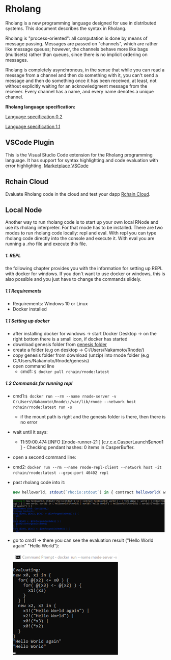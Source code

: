 # Rholang

Rholang is a new programming language designed for use in distributed systems. This document describes the syntax in Rholang.

Rholang is "process-oriented": all computation is done by means of message passing. Messages are passed on "channels", which are rather like message queues; however, the channels behave more like bags (multisets) rather than queues, since there is no implicit ordering on messages.

Rholang is completely asynchronous, in the sense that while you can read a message from a channel and then do something with it, you can't send a message and then do something once it has been received, at least, not without explicitly waiting for an acknowledgment message from the receiver. Every channel has a name, and every name denotes a unique channel.

**Rholang language specification:**

[Language specification 0.2](./pdf/rholang-spec-0.2.pdf)

[Language specification 1.1](./pdf/rholang-spec-1.1.pdf)

## VSCode Plugin

This is the Visual Studio Code extension for the Rholang programming language. It has support for syntax highlighting and code evaluation with error highlighting.
[Marketplace VSCode](https://marketplace.visualstudio.com/items?itemName=tgrospic.rholang)

## Rchain Cloud

Evaluate Rholang code in the cloud and test your dapp [Rchain Cloud](https://rchain-community.github.io/rgov/).

## Local Node

Another way to run rholang code is to start up your own local RNode and use its rholang interpreter. For that rnode has to be installed. There are two modes to run rholang code locally: repl and eval. With repl you can type rholang code directly into the console and execute it. With eval you are running a .rho file and execute this file.

##### 1. REPL

the following chapter provides you with the information for setting up REPL with docker for windows. If you don't want to use docker or windows, this is also possible and you just have to change the commands slidely.

##### 1.1 Requirements

- Requirements: Windows 10 or Linux
- Docker installed

##### 1.1 Setting up docker

- after installing docker for windows -> start Docker Desktop -> on the right bottom there is a small icon, if docker has started
- download genesis folder from [genesis folder](https://github.com/rchain-community/rchain-docker-shard/tree/master/genesis)
- create a folder (e.g on desktop -> C:/Users/Nakamoto/Rnode/)
- copy genesis folder from download (unzip) into rnode folder (e.g C:/Users/Nakamoto/Rnode/genesis)
- open command line
  - cmd1: `$ docker pull rchain/rnode:latest`

##### 1.2 Commands for running repl

- cmd1:`$ docker run --rm --name rnode-server -v C:\Users\Nakamoto\Rnode\:/var/lib/rnode --network host rchain/rnode:latest run -s`

  - if the mount path is right and the genesis folder is there, then there is no error

- wait until it says:

  - 11:59:00.474 [INFO ][node-runner-21 ] [c.r.c.e.CasperLaunch$$anon$1 ] - Checking pendant hashes: 0 items in CasperBuffer.

- open a second command line:
- cmd2: `docker run --rm --name rnode-repl-client --network host -it rchain/rnode:latest --grpc-port 40402 repl`
- past rholang code into it:

  ```javascript
  new helloworld, stdout(`rho:io:stdout`) in { contract helloworld( world ) = { for( @msg <- world ) { stdout!(msg) } } | new world, world2 in { helloworld!(*world) | world!("Hello World") | helloworld!(*world2) | world2!("Hello World again") } }
  ```

  ![repl](./images/repl.png)

* go to cmd1 -> there you can see the evaluation result ("Hello World again" "Hello World"):

  ![eval](./images/eval-result.png)
